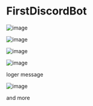 # FirstDiscordBot

![image](https://user-images.githubusercontent.com/66825034/184696531-b6f394a7-a959-4090-9cc3-36c8149d541c.png)

![image](https://user-images.githubusercontent.com/66825034/184696624-72d7813d-8c6a-43c9-8f27-08e1016bc2e4.png)

![image](https://user-images.githubusercontent.com/66825034/184696678-bd0ebae1-cf4f-442c-b847-c3c3912cd4b4.png)

![image](https://user-images.githubusercontent.com/66825034/184696898-857de958-9b5e-476b-bb8e-684a598029a6.png)

loger message 

![image](https://user-images.githubusercontent.com/66825034/184697083-fed14354-019c-4e66-9771-74bdfc3cb793.png)

and more
